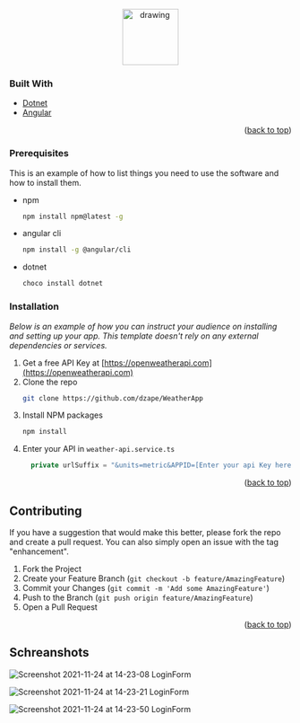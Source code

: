 <div id="top"></div>


<!-- PROJECT LOGO -->
<br />
<div align="center">  
  <img src="https://user-images.githubusercontent.com/47067384/143243617-2076a38a-f79d-4c91-af71-129551dc9a8b.jpg" alt="drawing" width="100"/>
</div>

### Built With

* [Dotnet](https://dotnet.microsoft.com/)
* [Angular](https://angular.io/)

<p align="right">(<a href="#top">back to top</a>)</p>

### Prerequisites

This is an example of how to list things you need to use the software and how to install them.
* npm
  ```sh
  npm install npm@latest -g
  ```
* angular cli
  ```sh
  npm install -g @angular/cli
  ```
* dotnet
  ```sh
  choco install dotnet
  ```

### Installation

_Below is an example of how you can instruct your audience on installing and setting up your app. This template doesn't rely on any external dependencies or services._

1. Get a free API Key at [https://openweatherapi.com](https://openweatherapi.com)
2. Clone the repo
   ```sh
   git clone https://github.com/dzape/WeatherApp
   ```
3. Install NPM packages
   ```sh
   npm install
   ```
4. Enter your API in `weather-api.service.ts`
   ```js
     private urlSuffix = "&units=metric&APPID=[Enter your api Key here]";
   ```

<p align="right">(<a href="#top">back to top</a>)</p>

<!-- CONTRIBUTING -->
## Contributing

If you have a suggestion that would make this better, please fork the repo and create a pull request. You can also simply open an issue with the tag "enhancement".

1. Fork the Project
2. Create your Feature Branch (`git checkout -b feature/AmazingFeature`)
3. Commit your Changes (`git commit -m 'Add some AmazingFeature'`)
4. Push to the Branch (`git push origin feature/AmazingFeature`)
5. Open a Pull Request

<p align="right">(<a href="#top">back to top</a>)</p>

## Schreanshots

![Screenshot 2021-11-24 at 14-23-08 LoginForm](https://user-images.githubusercontent.com/47067384/143246541-c21b2cbe-fcaf-4625-8ee4-82279cd49427.png)

![Screenshot 2021-11-24 at 14-23-21 LoginForm](https://user-images.githubusercontent.com/47067384/143246562-2cc3e5e1-793c-4b48-8f4e-73daab8ab4ad.png)

![Screenshot 2021-11-24 at 14-23-50 LoginForm](https://user-images.githubusercontent.com/47067384/143246590-9ae89fd5-ce4b-408d-b798-7b55cc0382fd.png)
